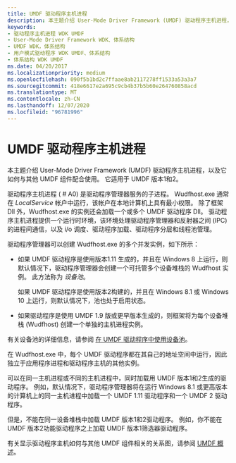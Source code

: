 ```yaml
---
title: UMDF 驱动程序主机进程
description: 本主题介绍 User-Mode Driver Framework (UMDF) 驱动程序主机进程，以及它如何与其他 UMDF 组件配合使用。 它适用于 UMDF 版本1和2。
keywords:
- 驱动程序主机进程 WDK UMDF
- User-Mode Driver Framework WDK、体系结构
- UMDF WDK，体系结构
- 用户模式驱动程序 WDK UMDF、体系结构
- 体系结构 WDK UMDF
ms.date: 04/20/2017
ms.localizationpriority: medium
ms.openlocfilehash: 090f5b1bd2c7ffaae8ab2117278ff1533a53a3a7
ms.sourcegitcommit: 418e6617e2a695c9cb4b37b5b60e264760858acd
ms.translationtype: MT
ms.contentlocale: zh-CN
ms.lasthandoff: 12/07/2020
ms.locfileid: "96781996"
---
```

# <a name="umdf-driver-host-process"></a>UMDF 驱动程序主机进程


本主题介绍 User-Mode Driver Framework (UMDF) 驱动程序主机进程，以及它如何与其他 UMDF 组件配合使用。 它适用于 UMDF 版本1和2。

驱动程序主机进程 ( # A0) 是驱动程序管理器服务的子进程。 Wudfhost.exe 通常在 *LocalService* 帐户中运行，该帐户在本地计算机上具有最小权限。 除了框架 Dll 外，Wudfhost.exe 的实例还会加载一个或多个 UMDF 驱动程序 Dll。 驱动程序主机进程提供一个运行时环境，该环境处理驱动程序管理器和反射器之间 (IPC) 的进程间通信，以及 i/o 调度、驱动程序加载、驱动程序分层和线程池管理。

驱动程序管理器可以创建 Wudfhost.exe 的多个并发实例，如下所示：

-   如果 UMDF 驱动程序是使用版本1.11 生成的，并且在 Windows 8 上运行，则默认情况下，驱动程序管理器会创建一个可托管多个设备堆栈的 Wudfhost 实例。 此方法称为 *设备池*。

    如果 UMDF 驱动程序是使用版本2构建的，并且在 Windows 8.1 或 Windows 10 上运行，则默认情况下，池也处于启用状态。

-   如果驱动程序是使用 UMDF 1.9 版或更早版本生成的，则框架将为每个设备堆栈 (Wudfhost) 创建一个单独的主机进程实例。

有关设备池的详细信息，请参阅 [在 UMDF 驱动程序中使用设备池](using-device-pooling-in-umdf-drivers.md)。

在 Wudfhost.exe 中，每个 UMDF 驱动程序都在其自己的地址空间中运行，因此独立于应用程序进程和驱动程序主机的其他实例。

可以在同一主机进程或不同的主机进程中，同时加载用 UMDF 版本1和2生成的驱动程序。 例如，默认情况下，驱动程序管理器将在运行 Windows 8.1 或更高版本的计算机上的同一主机进程中加载一个 UMDF 1.11 驱动程序和一个 UMDF 2 驱动程序。

但是，不能在同一设备堆栈中加载 UMDF 版本1和2驱动程序。 例如，你不能在 UMDF 版本2功能驱动程序之上加载 UMDF 版本1筛选器驱动程序。

有关显示驱动程序主机如何与其他 UMDF 组件相关的关系图，请参阅 [UMDF 概述](overview-of-the-umdf.md)。

 

 





